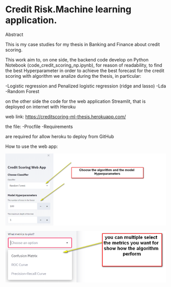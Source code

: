 # Credit Risk.Machine learning application.



Abstract 

This is my case studies for my thesis in Banking and Finance about credit scoring.

This work aim to, on one side, the backend code develop on Python Notebook (code_credit_scoring_np.ipynb), for reason of readability, to find the best Hyperparameter in order to achieve the best forecast for the credit scoring with algorithm we analize during the thesis, in particular:

-Logistic regression and Penalized logistic regression (ridge and lasso)
-Lda
-Random Forest

on the other side the code for the web application Streamlit, that is deployed on internet with Heroku

web link: https://creditscoring-ml-thesis.herokuapp.com/

the file:
-Procfile 
-Requirements

are required for allow heroku to deploy from GitHub

How to use the web app:

![alt text](https://github.com/fedeghigo/Credit-Risk.Machine-learning-application./blob/master/image.png)

![alt text](https://github.com/fedeghigo/Credit-Risk.Machine-learning-application./blob/master/image02.png)

